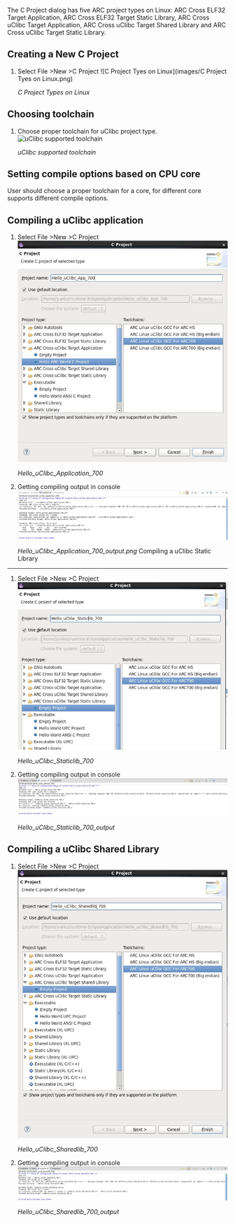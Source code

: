 The C Project dialog has five ARC project types on Linux:  ARC Cross ELF32
Target Application, ARC Cross ELF32 Target Static Library,   ARC Cross uClibc
Target Application, ARC Cross uClibc Target Shared Library and ARC Cross uClibc
Target Static Library.


Creating a New C Project
------------------------

1. Select File >New >C Project
    ![C Project Tyes on Linux](images/C Project Tyes on Linux.png)

    _C Project Types on Linux_


Choosing toolchain
------------------

1. Choose proper toolchain for uClibc project type.
    ![uClibc supported toolchain](images/uClibc_supported_toolchain.jpg)

    _uClibc supported toolchain_


Setting compile options based on CPU core
-----------------------------------------
User should choose a proper toolchain for a core, for different core supports different compile options.

Compiling a uClibc application
------------------------------
1. Select File >New >C Project
    ![Hello_uClibc_Application_700](images/Hello_uClibc_Application_700.png)

    _Hello_uClibc_Application_700_
2. Getting compiling output in console
    ![Hello_uClibc_Application_700_output](images/Hello_uClibc_Application_700_output.png)

    _Hello_uClibc_Application_700_output.png_
Compiling a uClibc Static Library
---------------------------------
1. Select File >New >C Project
    ![Hello_uClibc_Staticlib_700](images/Hello_uClibc_Staticlib_700.png)

    _Hello_uClibc_Staticlib_700_
2. Getting compiling output in console
    ![Hello_uClibc_Staticlib_700_output](images/Hello_uClibc_Staticlib_700_output.png)

    _Hello_uClibc_Staticlib_700_output_

Compiling a uClibc Shared Library
---------------------------------
1. Select File >New >C Project
    ![Hello_uClibc_Sharedlib_700](images/Hello_uClibc_Sharedlib_700.png)

    _Hello_uClibc_Sharedlib_700_
2. Getting compiling output in console
    ![Hello_uClibc_Sharedlib_700_output](images/Hello_uClibc_Sharedlib_700_output.png)

    _Hello_uClibc_Sharedlib_700_output_
